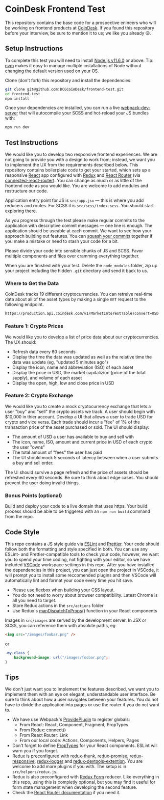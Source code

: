 # CoinDesk Frontend Test

This repository contains the base code for a prospective enineers who will be working on frontend products at [CoinDesk](https://www.coindesk.com). If you found this repository before your interview, be sure to mention it to us; we like you already 😜.

## Setup Instructions

To complete this test you will need to install [Node.js v11.6.0](https://nodejs.org/en/download/current/) or above. Tip: [nvm](https://github.com/creationix/nvm) makes it easy to manage multiple installations of Node without changing the default version used on your OS.

Clone (don't fork) this repository and install the dependencies:

```bash
git clone git@github.com:DCGCoinDesk/frontend-test.git
cd frontend-test
npm install
```

Once your dependencies are installed, you can run a live [webpack-dev-server](https://github.com/webpack/webpack-dev-server) that will autocompile your SCSS and hot-reload your JS bundles with:

```bash
npm run dev
```

## Test Instructions

We would like you to develop two responsive frontend experiences. We are not going to provide you with a design to work from; instead, we want you to implement the UX from the requirements described below. This repository contains boilerplate code to get your started, which sets up a responsive [React](https://reactjs.org/) app configured with [Redux](https://redux.js.org/) and [React Router](https://github.com/ReactTraining/react-router) (via [connected-react-router](https://github.com/supasate/connected-react-router#readme)). You can change as much or as little of the frontend code as you would like. You are welcome to add modules and restructure our code.

Application entry point for JS is `src/app.jsx` — this is where you add reducers and routes. For SCSS it is `src/scss/index.scss`. You should start exploring there.

As you progress through the test please make regular commits to the application with descriptive commit messages — one line is enough. The application should be useable at each commit. We want to see how your approach building out features. You can [squash your commits](https://blog.carbonfive.com/2017/08/28/always-squash-and-rebase-your-git-commits/) together if you make a mistake or need to stash your code for a bit.

Please divide your code into sensible chunks of JS and SCSS. Favor multiple components and files over cramming everything together.

When you are finished with your test. Delete the `node_modules` folder, zip up your project including the hidden `.git` directory and send it back to us.

### Where to Get the Data

CoinDesk tracks 19 different cryptocurrencies. You can retreive real-time data about all of the asset types by making a single `GET` request to the following endpoint.

```bash
https://production.api.coindesk.com/v1/MarketInterestTable?convert=USD
```

### Feature 1: Crypto Prices

We would like you to develop a list of price data about our cryptocurrencies. The UX should:

- Refresh data every 60 seconds
- Display the time the data was updated as well as the relative time the data was update (eg, "updated 5 minutes ago")
- Display the icon, name and abbreviation (ISO) of each asset
- Display the price in USD, the market capitalizion (price of the total supply), and volume of each asset
- Display the open, high, low and close price in USD

### Feature 2: Crypto Exchange

We would like you to create a mock cryptocurrency exchange that lets a user "buy" and "sell" the crypto assets we track. A user should begin with \$10,000 in thier account. Develop a UI that allows a user to trade USD for crypto and vice versa. Each trade should incur a "fee" of 1% of the transaction price of the asset purchased or sold. The UI should display:

- The amount of USD a user has available to buy and sell with
- The icon, name, ISO, amount and current price in USD of each crypto the user "owns"
- The total amount of "fees" the user has paid
- The UI should mock 5 seconds of latency between when a user submits a buy and sell order.

The UI should survive a page refresh and the price of assets should be refreshed every 60 seconds. Be sure to think about edge cases. You should prevent the user doing invalid things.

### Bonus Points (optional)

Build and deploy your code to a live domain that uses https. Your build process should be able to be triggered with an `npm run build` command from the repo.

## Code Style

This repo contains a JS style guide via [ESLint](https://eslint.org/) and [Prettier](https://prettier.io/). Your code should follow both the formatting and style specified in both. You can use any ESLint- and Prettier-compatible tools to check your code, however, we want you to spend your time coding, not fighting with your editor, so we have included [VSCode](https://code.visualstudio.com/Download) workspace settings in this repo. After you have installed the dependencies in this project, you can just open the project in VSCode, it will prompt you to install some reccomended plugins and then VSCode will automatically lint and format your code every time you hit save.

- Please use flexbox when building your CSS layout.
- You do not need to worry about browser compatibility. Latest Chrome is all you need to target.
- Store Redux actions in the `src/actions` folder
- Use Redux's [mapDispatchToProps()](https://redux.js.org/basics/usage-with-react#implementing-container-components) function in your React components

Images in `src/images` are served by the development server. In JSX or SCSS, you can reference them with absolute paths, eg:

```html
<img src="/images/foobar.png" />
```

or

```css
.my-class {
    background-image: url("/images/foobar.png";
}
```

## Tips

We don't just want you to implement the features described, we want you to implement them with an eye on elegant, understandable user interface. Be sure to think about how a user navigates between your features. You do not have to divide the application into pages or use the router if you do not want to.

- We have use Webpack's [ProvidePlugin](https://webpack.js.org/plugins/provide-plugin/) to register globals:
  - From React: React, Component, Fragment, PropTypes
  - From Redux: connect()
  - From React Router: Link
  - From our local code: Actions, Components, Helpers, Pages
- Don't forget to define [PropTypes](https://reactjs.org/docs/typechecking-with-proptypes.html) for your React components. ESLint will warn you if you forget.
- Redux is preconfigured with [redux-thunk](https://github.com/reduxjs/redux-thunk), [redux-promise](https://github.com/redux-utilities/redux-promise), [redux-responsive](https://github.com/AlecAivazis/redux-responsive), [redux-logger](https://github.com/LogRocket/redux-logger#readme) and [redux-devtools-extention](https://github.com/zalmoxisus/redux-devtools-extension). You are welcome to add more plugins if you with. The setup is in `src/helpers/redux.js`.
- Redux is also preconfigured with [Redux Form](https://redux-form.com/8.1.0/) reducer. Like everything in this repo, using this is completly optional, but you may find it useful for form state management when developing the second feature.
- Check the [React Router documentation](https://reacttraining.com/react-router/) if you need it.
